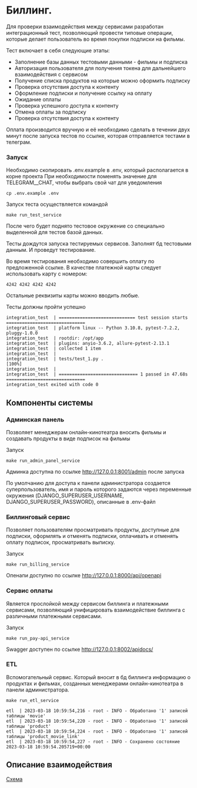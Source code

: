 # Биллинг.
Для проверки взаимодействия между сервисами разработан интеграционный тест, 
позволяющий провести типовые операции, которые делает пользователь во время покупки подписки
на фильмы.

Тест включает в себя следующие этапы:

- Заполнение базы данных тестовыми данными - фильмы и подписка
- Авторизация пользователя для получения токена для дальнейшего взаимодействия с сервисом
- Получение списка продуктов на которые можно оформить подписку
- Проверка отсутствия доступа к контенту
- Оформление подписки и получение ссылку на оплату
- Ожидание оплаты
- Проверка успешного доступа к контенту
- Отмена оплаты за подписку
- Проверка отсутствия доступа к контенту

Оплата производится вручную и её необходимо сделать в течении двух минут после запуска тестов
по ссылке, которая отправляется тестами в телеграм.

### Запуск
Необходимо скопировать .env.example в .env, который располагается в корне проекта
При необходимости поменять значение для TELEGRAM__CHAT, чтобы выбрать свой чат для уведомления

    cp .env.example .env

Запуск теста осуществляется командой

    make run_test_service

После чего будет поднято тестовое окружение со специально выделенной для тестов базой данных.

Тесты дождутся запуска тестируемых сервисов.
Заполнят бд тестовыми данным. 
И проведут тестирование.

Во время тестирования необходимо совершить оплату по предложенной ссылке.
В качестве платежной карты следует использовать карту с номером:
    
    4242 4242 4242 4242

Остальные реквизиты карты можно вводить любые.

Тесты должны пройти успешно
```
integration_test  | ============================= test session starts ==============================
integration_test  | platform linux -- Python 3.10.8, pytest-7.2.2, pluggy-1.0.0
integration_test  | rootdir: /opt/app
integration_test  | plugins: anyio-3.6.2, allure-pytest-2.13.1
integration_test  | collected 1 item
integration_test  | 
integration_test  | tests/test_1.py .                                                        [100%]
integration_test  | 
integration_test  | ============================== 1 passed in 47.68s ==============================
integration_test exited with code 0

```

## Компоненты системы

### Админская панель
Позволяет менеджерам онлайн-кинотеатра вносить фильмы и создавать продукты в виде подписок на фильмы

Запуск

    make run_admin_panel_service

Админка доступна по ссылке http://127.0.0.1:8001/admin после запуска

По умолчанию для доступа к панели администратора создается суперпользователь, имя и пароль которого задаются 
через переменные окружения (DJANGO_SUPERUSER_USERNAME, DJANGO_SUPERUSER_PASSWORD), описанные в .env-файл

### Биллинговый сервис
Позволяет пользователям просматривать продукты, доступные для подписки, оформлять и отменять подписки,
оплачивать и отменять оплату подписок, просматривать выписку.

Запуск

    make run_billing_service

Опенапи доступно по ссылке http://127.0.0.1:8000/api/openapi

### Сервис оплаты
Является прослойкой между сервисом биллинга и платежными сервисами, позволяющий унифицировать взаимодействие биллинга
с различными платежными сервисами.

Запуск

    make run_pay-api_service

Swagger доступен по ссылке http://127.0.0.1:8002/apidocs/

### ETL
Вспомогательный сервис. Который вносит в бд биллинга информацию о продуктах и фильмах, 
созданных менеджерами онлайн-кинотеатра в панели администратора.

    make run_etl_service

```
etl  | 2023-03-18 10:59:54,216 - root - INFO - Обработано '1' записей таблицы 'movie'
etl  | 2023-03-18 10:59:54,220 - root - INFO - Обработано '1' записей таблицы 'product'
etl  | 2023-03-18 10:59:54,224 - root - INFO - Обработано '1' записей таблицы 'product_movie_link'
etl  | 2023-03-18 10:59:54,227 - root - INFO - Сохранено состояние 2023-03-18 10:59:54.205719+00:00
```

## Описание взаимодействия
[Схема](https://github.com/vadim-miroshnik/Billing_Stripe/blob/main/architecture/components.md)
